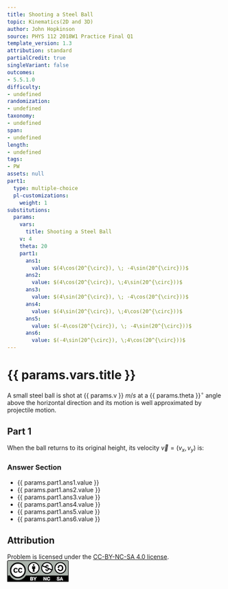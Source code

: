 ```yaml
---
title: Shooting a Steel Ball
topic: Kinematics(2D and 3D)
author: John Hopkinson
source: PHYS 112 2018W1 Practice Final Q1
template_version: 1.3
attribution: standard
partialCredit: true
singleVariant: false
outcomes:
- 5.5.1.0
difficulty:
- undefined
randomization:
- undefined
taxonomy:
- undefined
span:
- undefined
length:
- undefined
tags:
- PW
assets: null
part1:
  type: multiple-choice
  pl-customizations:
    weight: 1
substitutions:
  params:
    vars:
      title: Shooting a Steel Ball
    v: 4
    theta: 20
    part1:
      ans1:
        value: $(4\cos(20^{\circ}), \; -4\sin(20^{\circ}))$
      ans2:
        value: $(4\cos(20^{\circ}), \;4\sin(20^{\circ}))$
      ans3:
        value: $(4\sin(20^{\circ}), \; -4\cos(20^{\circ}))$
      ans4:
        value: $(4\sin(20^{\circ}), \;4\cos(20^{\circ}))$
      ans5:
        value: $(-4\cos(20^{\circ}), \; -4\sin(20^{\circ}))$
      ans6:
        value: $(-4\sin(20^{\circ}), \;4\cos(20^{\circ}))$
---
```

# {{ params.vars.title }}
A small steel ball is shot at {{ params.v }} $m/s$ at a {{ params.theta }}$^{\circ}$ angle above the horizontal direction and its motion is well approximated by projectile motion.

## Part 1

When the ball returns to its original height, its velocity $\overrightarrow{v} = (v_x, v_y)$ is:

### Answer Section

- {{ params.part1.ans1.value }}
- {{ params.part1.ans2.value }}
- {{ params.part1.ans3.value }}
- {{ params.part1.ans4.value }}
- {{ params.part1.ans5.value }}
- {{ params.part1.ans6.value }}

## Attribution

Problem is licensed under the [CC-BY-NC-SA 4.0 license](https://creativecommons.org/licenses/by-nc-sa/4.0/).<br> ![The Creative Commons 4.0 license requiring attribution-BY, non-commercial-NC, and share-alike-SA license.](https://raw.githubusercontent.com/firasm/bits/master/by-nc-sa.png)